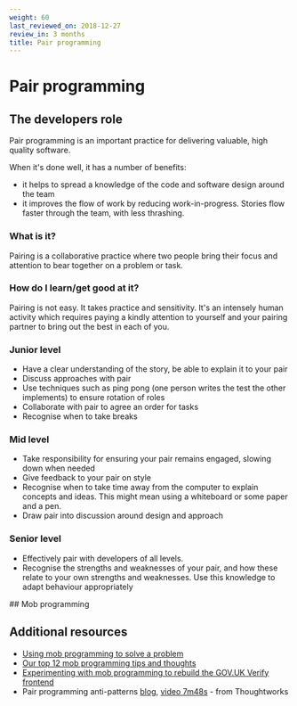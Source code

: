 ```yaml
---
weight: 60
last_reviewed_on: 2018-12-27
review_in: 3 months
title: Pair programming
---
```


# Pair programming

## The developers role

Pair programming is an important practice for delivering valuable, high quality software.

When it's done well, it has a number of benefits:

- it helps to spread a knowledge of the code and software design around the team
- it improves the flow of work by reducing work-in-progress. Stories flow faster through the team, with less thrashing.

### What is it?

Pairing is a collaborative practice where two people bring their focus and
attention to bear together on a problem or task.

### How do I learn/get good at it?

Pairing is not easy. It takes practice and sensitivity. It's an intensely human activity which requires paying a kindly attention to yourself and your pairing partner to bring out the best in each of you.

### Junior level
- Have a clear understanding of the story, be able to explain it to your pair
- Discuss approaches with pair
- Use techniques such as ping pong (one person writes the test the other implements) to ensure rotation of roles
- Collaborate with pair to agree an order for tasks
- Recognise when to take breaks

### Mid level
- Take responsibility for ensuring your pair remains engaged, slowing down when needed
- Give feedback to your pair on style
- Recognise when to take time away from the computer to explain concepts and ideas.
This might mean using a whiteboard or some paper and a pen.
- Draw pair into discussion around design and approach

### Senior level
- Effectively pair with developers of all levels.
- Recognise the strengths and weaknesses of your pair, and how these relate to your own strengths and weaknesses. Use this knowledge to adapt behaviour appropriately

## Mob programming

## Additional resources

- [Using mob programming to solve a problem](https://gds.blog.gov.uk/2016/09/01/using-mob-programming-to-solve-a-problem/)
- [Our top 12 mob programming tips and thoughts](https://gdstechnology.blog.gov.uk/2016/09/08/our-top-12-mob-programming-tips-and-thoughts/)
- [Experimenting with mob programming to rebuild the GOV.UK Verify frontend](https://identityassurance.blog.gov.uk/2016/02/26/experimenting-with-mob-programming-to-rebuild-the-gov-uk-verify-frontend/)
- Pair programming anti-patterns [blog](https://sidstechcafe.com/pair-programming-antipatterns-xperience-792fe0112aa1), [video 7m48s](https://www.youtube.com/watch?v=McZ131y0OYU&feature=share) - from Thoughtworks
